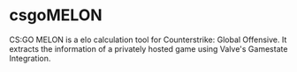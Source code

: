 # csgoMELON
CS:GO MELON is a elo calculation tool for Counterstrike: Global Offensive.
It extracts the information of a privately hosted game using Valve's Gamestate Integration.
